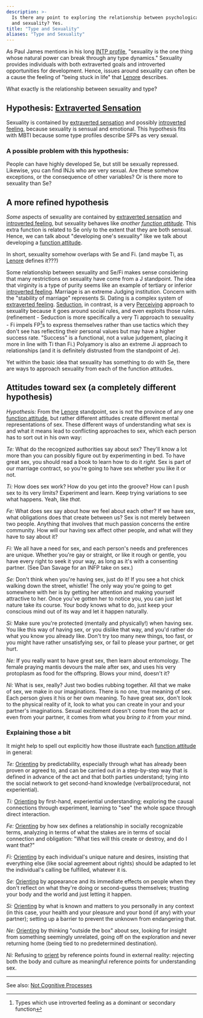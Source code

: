 ```yaml
---
description: >-
  Is there any point to exploring the relationship between psychological type
  and sexuality? Yes.
title: "Type and Sexuality"
aliases: "Type and Sexuality"
---
```


As Paul James mentions in his long [INTP profile](https://web.archive.org/web/20071014043748/http://www.intp.org/intprofile.html), "sexuality is the one thing whose natural power can break through any type dynamics." Sexuality provides individuals with both extraverted goals and introverted opportunities for development. Hence, issues around sexuality can often be a cause the feeling of "being stuck in life" that [Lenore](/wiki/people-and-systems/lenore-thomson) describes.

What exactly is the relationship between sexuality and type?

## Hypothesis: [Extraverted Sensation](/wiki/function-attitude/attitudes/extraverted-sensing)

Sexuality is contained by [extraverted sensation](/wiki/function-attitude/attitudes/extraverted-sensing) and possibly [introverted feeling](/wiki/function-attitude/attitudes/introverted-feeling), because sexuality is sensual and emotional. This hypothesis fits with MBTI because some type profiles describe SFPs as very sexual.

### **A possible problem with this hypothesis:**

People can have highly developed Se, but still be sexually repressed. Likewise, you can find INJs who are very sexual. Are these somehow exceptions, or the consequence of other variables? Or is there more to sexuality than Se?

## A more refined hypothesis

_Some_ aspects of sexuality are contained by [extraverted sensation](/wiki/function-attitude/attitudes/extraverted-sensing) and [introverted feeling](/wiki/function-attitude/attitudes/introverted-feeling), but sexuality behaves like _another_ [_function attitude_](/wiki/fundamentals/function-attitude). This extra function is related to Se only to the extent that they are both sensual. Hence, we can talk about "developing one's sexuality" like we talk about developing a [function attitude](/wiki/fundamentals/function-attitude).

In short, sexuality somehow overlaps with Se and Fi. (and maybe Ti, as [Lenore](/wiki/people-and-systems/lenore-thomson) defines it???)

Some relationship between sexuality and Se/Fi makes sense considering that many restrictions on sexuality have come from a J standpoint. The idea that virginity is a type of purity seems like an example of tertiary or inferior [introverted feeling](/wiki/function-attitude/attitudes/introverted-feeling). Marriage is an extreme Judging institution. Concern with the "stability of marriage" represents Si. Dating is a complex system of [extraverted feeling](/wiki/function-attitude/attitudes/extraverted-feeling). [Seduction](/wiki/seduction), in contrast, is a very [Perceiving](/wiki/function-attitude/functions/perception) approach to sexuality because it goes around social rules, and even exploits those rules. (refinement - Seduction is more specifically a very Ti approach to sexuality - Fi impels FP[^1]s to express themselves rather than use tactics which they don't see has reflecting their personal values but may have a higher success rate. "Success" is a functional, not a value judgement, placing it more in line with Ti than Fi.) Polyamory is also an extreme Ji approach to relationships (and it is definitely distrusted from the standpoint of Je).

Yet within the basic idea that sexuality has something to do with Se, there are ways to approach sexuality from each of the function attitudes.

## Attitudes toward sex (a completely different hypothesis)

_Hypothesis:_ From the [Lenore](/wiki/people-and-systems/lenore-thomson) standpoint, sex is not the province of any one [function attitude](/wiki/fundamentals/function-attitude), but rather different attitudes create different mental representations of sex. These different ways of understanding what sex is and what it means lead to conflicting approaches to sex, which each person has to sort out in his own way:

_Te:_ What do the recognized authorities say about sex? They'll know a lot more than you can possibly figure out by experimenting in bed. To have great sex, you should read a book to learn how to do it _right._ Sex is part of our marriage contract, so you're going to have sex whether you like it or not.

_Ti:_ How does sex work? How do you get into the groove? How can I push sex to its very limits? Experiment and learn. Keep trying variations to see what happens. Yeah, like _that._

_Fe:_ What does sex say about how we feel about each other? If we have sex, what obligations does that create between us? Sex is not merely between two people. Anything that involves that much passion concerns the entire community. How will our having sex affect other people, and what will they have to say about it?

_Fi:_ We all have a need for sex, and each person's needs and preferences are unique. Whether you're gay or straight, or like it rough or gentle, you have every right to seek it your way, as long as it's with a consenting partner. (See Dan Savage for an INFP take on sex.)

_Se:_ Don't think when you're having sex, just do it! If you see a hot chick walking down the street, whistle! The only way you're going to get somewhere with her is by getting her attention and making yourself attractive to her. Once you've gotten her to notice you, you can just let nature take its course. Your body knows what to do, just keep your conscious mind out of its way and let it happen naturally.

_Si:_ Make sure you're protected (mentally and physically!) when having sex. You like this way of having sex, or you dislike that way, and you'd rather do what you know you already like. Don't try too many new things, too fast, or you might have rather unsatisfying sex, or fail to please your partner, or get hurt.

_Ne:_ If you really want to have great sex, then learn about entomology. The female praying mantis devours the male after sex, and uses his very protoplasm as food for the offspring. Blows your mind, doesn't it?

_Ni:_ What is sex, really? Just two bodies rubbing together. All that we make of sex, we make in our imaginations. There is no one, true meaning of sex. Each person gives it his or her own meaning. To have great sex, don't look to the physical reality of it, look to what you can create in your and your partner's imaginations. Sexual excitement doesn't come from the act or even from your partner, it comes from what you _bring to it_ from your mind.

### Explaining those a bit

It might help to spell out explicitly how those illustrate each [function attitude](/wiki/fundamentals/function-attitude) in general:

_Te:_ [Orienting](/wiki/sign-interpretation/orienting) by predictability, especially through what has already been proven or agreed to, and can be carried out in a step-by-step way that is defined in advance of the act and that both parties understand; tying into the social network to get second-hand knowledge (verbal/procedural, not experiential).

_Ti:_ [Orienting](/wiki/sign-interpretation/orienting) by first-hand, experiential understanding; exploring the causal connections through experiment, learning to "see" the whole space through direct interaction.

_Fe:_ [Orienting](/wiki/sign-interpretation/orienting) by how sex defines a relationship in socially recognizable terms, analyzing in terms of what the stakes are in terms of social connection and obligation: "What ties will this create or destroy, and do I want that?"

_Fi:_ [Orienting](/wiki/sign-interpretation/orienting) by each individual's unique nature and desires, insisting that everything else (like social agreement about rights) should be adapted to let the individual's calling be fulfilled, whatever it is.

_Se:_ [Orienting](/wiki/sign-interpretation/orienting) by appearance and its immediate effects on people when they don't reflect on what they're doing or second-guess themselves; trusting your body and the world and just letting it happen.

_Si:_ [Orienting](/wiki/sign-interpretation/orienting) by what is known and matters to you personally in any context (in this case, your health and your pleasure and your bond (if any) with your partner); setting up a barrier to prevent the unknown from endangering that.

_Ne:_ [Orienting](/wiki/sign-interpretation/orienting) by thinking "outside the box" about sex, looking for insight from something seemingly unrelated, going off on the exploration and never returning home (being tied to no predetermined destination).

_Ni:_ Refusing to [orient](/wiki/sign-interpretation/orienting) by reference points found in external reality: rejecting both the body and culture as meaningful reference points for understanding sex.

---

See also: [Not Cognitive Processes](/wiki/exegeses/not-personality/not-cognitive-processes)

[^1]: Types which use introverted feeling as a dominant or secondary function
